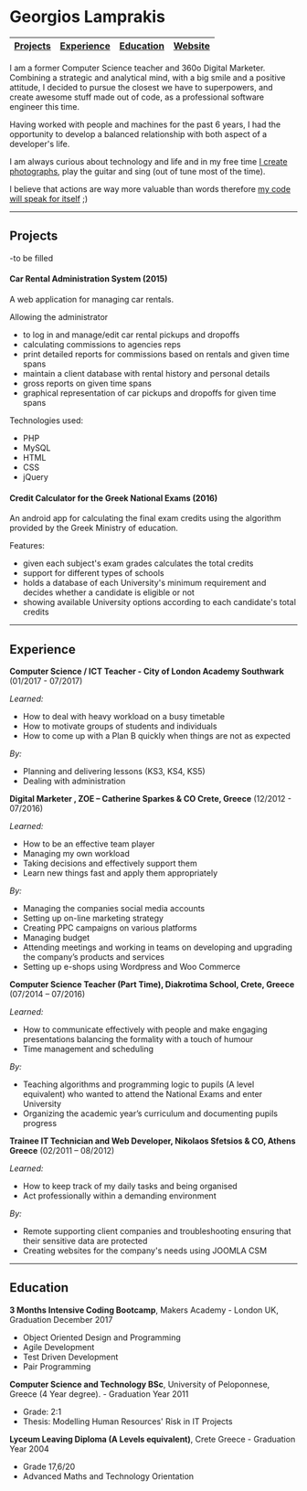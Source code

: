 # Georgios Lamprakis

| [Projects](#projects) | [Experience](#experience) | [Education](#education) | [Website](http://www.glab.gr) |
| ------- | ------- | ------- | ------- |



I am a former Computer Science teacher and 360o Digital Marketer. Combining a strategic and analytical mind, with a big smile and a positive attitude, I decided to pursue the closest we have to superpowers, and create awesome stuff made out of code, as a professional software engineer this time. 

Having worked with people and machines for the past 6 years, I had the opportunity to develop a balanced relationship with both aspect of a developer's life. 

I am always curious about technology and life and in my free time [I create photographs](https://flickr.com/users/mormolis), play the guitar and sing (out of tune most of the time).

I believe that actions are way more valuable than words therefore [my code will speak for itself](https://github.com/mormolis) ;)   

***

## Projects

-to be filled 

#### Car Rental Administration System (2015)

A web application for managing car rentals. 

Allowing the administrator 
 - to log in and manage/edit car rental pickups and dropoffs 
 - calculating commissions to agencies reps
 - print detailed reports for commissions based on rentals and given time spans
 - maintain a client database with rental history and personal details
 - gross reports on given time spans
 - graphical representation of car pickups and dropoffs for given time spans 


Technologies used:

 - PHP
 - MySQL
 - HTML
 - CSS
 - jQuery



#### Credit Calculator for the Greek National Exams (2016)

 An android app for calculating the final exam credits using the algorithm provided by the Greek Ministry of education.

Features:
 - given each subject's exam grades calculates the total credits 
 - support for different types of schools 
 - holds a database of each University's minimum requirement and decides whether a candidate is eligible or not
 - showing available University options according to each candidate's total credits 

***
## Experience


**Computer Science / ICT Teacher - City of London Academy Southwark** (01/2017 - 07/2017)

*Learned:*

 - How to deal with heavy workload on a busy timetable
 - How to motivate groups of students and individuals
 - How to come up with a Plan B quickly when things are not as expected

*By:*

 - Planning and delivering lessons (KS3, KS4, KS5)
 - Dealing with administration




**Digital Marketer , ZOE – Catherine Sparkes & CO Crete, Greece** (12/2012 - 07/2016)


*Learned:*

 - How to be an effective team player 
 - Managing my own workload
 - Taking decisions and effectively support them
 - Learn new things fast and apply them appropriately


*By:*

 - Managing the companies social media accounts
 - Setting up on-line marketing strategy
 - Creating PPC campaigns on various platforms
 - Managing budget 
 - Attending meetings and working in teams on developing and
upgrading the company’s products and services
 - Setting up e-shops using Wordpress and Woo Commerce


**Computer Science Teacher (Part Time), Diakrotima School, Crete, Greece** (07/2014 – 07/2016)

*Learned:*

 - How to communicate effectively with people and make engaging
presentations balancing the formality with a touch of humour
 - Time management and scheduling

*By:*

 - Teaching algorithms and programming logic to pupils (A level equivalent) who
wanted to attend the National Exams and enter University
 - Organizing the academic year’s curriculum and documenting pupils progress



 
**Trainee IT Technician and Web Developer, Nikolaos Sfetsios & CO, Athens
Greece** (02/2011 – 08/2012)

*Learned:*

 - How to keep track of my daily tasks and being organised
 - Act professionally within a demanding environment

*By:*

 - Remote supporting client companies and troubleshooting ensuring that their
sensitive data are protected
 - Creating websites for the company's needs using JOOMLA CSM

***

## Education
**3 Months Intensive Coding Bootcamp**, Makers Academy - London UK,  Graduation December 2017
 - Object Oriented Design and Programming 
 - Agile Development
 - Test Driven Development
 - Pair Programming 

**Computer Science and Technology BSc**, University of Peloponnese, Greece
(4 Year degree).  - Graduation Year 2011

 - Grade: 2:1
 - Thesis: Modelling Human Resources' Risk in IT Projects  

**Lyceum Leaving Diploma  (A Levels equivalent)**,   Crete Greece - Graduation Year 2004

 - Grade 17,6/20
 -  Advanced Maths and Technology Orientation





